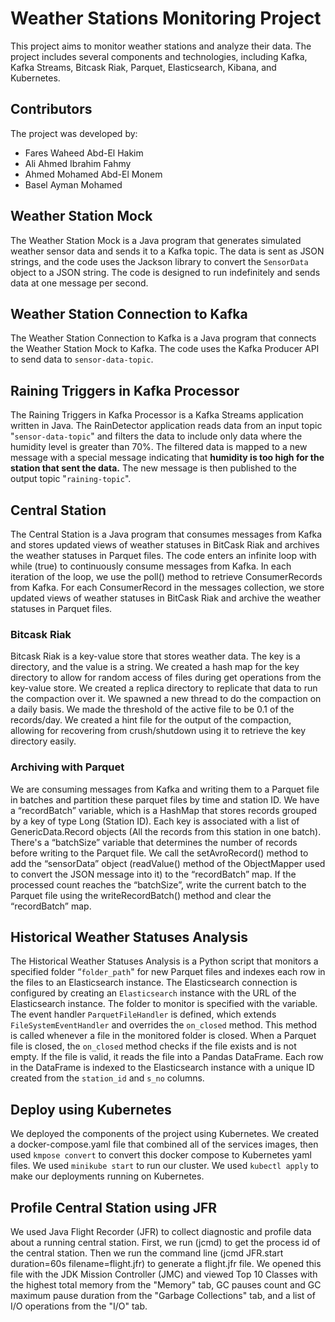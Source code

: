 # Weather Stations Monitoring Project

This project aims to monitor weather stations and analyze their data. The project includes several components and technologies, including Kafka, Kafka Streams, Bitcask Riak, Parquet, Elasticsearch, Kibana, and Kubernetes.

## Contributors

The project was developed by:

- Fares Waheed Abd-El Hakim
- Ali Ahmed Ibrahim Fahmy
- Ahmed Mohamed Abd-El Monem
- Basel Ayman Mohamed

## Weather Station Mock

The Weather Station Mock is a Java program that generates simulated weather sensor data and sends it to a Kafka topic. The data is sent as JSON strings, and the code uses the Jackson library to convert the `SensorData` object to a JSON string. The code is designed to run indefinitely and sends data at one message per second.

## Weather Station Connection to Kafka

The Weather Station Connection to Kafka is a Java program that connects the Weather Station Mock to Kafka. The code uses the Kafka Producer API to send data to `sensor-data-topic`.

## Raining Triggers in Kafka Processor

The Raining Triggers in Kafka Processor is a Kafka Streams application written in Java. The RainDetector application reads data from an input topic "`sensor-data-topic`" and filters the data to include only data where the humidity level is greater than 70%. The filtered data is mapped to a new message with a special message indicating that **humidity is too high for the station that sent the data.** The new message is then published to the output topic "`raining-topic`".

## Central Station

The Central Station is a Java program that consumes messages from Kafka and stores updated views of weather statuses in BitCask Riak and archives the weather statuses in Parquet files. The code enters an infinite loop with while (true) to continuously consume messages from Kafka. In each iteration of the loop, we use the poll() method to retrieve ConsumerRecords from Kafka. For each ConsumerRecord in the messages collection, we store updated views of weather statuses in BitCask Riak and archive the weather statuses in Parquet files.

### Bitcask Riak

Bitcask Riak is a key-value store that stores weather data. The key is a directory, and the value is a string. We created a hash map for the key directory to allow for random access of files during get operations from the key-value store. We created a replica directory to replicate that data to run the compaction over it. We spawned a new thread to do the compaction on a daily basis. We made the threshold of the active file to be 0.1 of the records/day. We created a hint file for the output of the compaction, allowing for recovering from crush/shutdown using it to retrieve the key directory easily.

### Archiving with Parquet

We are consuming messages from Kafka and writing them to a Parquet file in batches and partition these parquet files by time and station ID. We have a “recordBatch” variable, which is a HashMap that stores records grouped by a key of type Long (Station ID). Each key is associated with a list of GenericData.Record objects (All the records from this station in one batch). There's a “batchSize” variable that determines the number of records before writing to the Parquet file. We call the setAvroRecord() method to add the “sensorData” object (readValue() method of the ObjectMapper used to convert the JSON message into it) to the “recordBatch” map. If the processed count reaches the “batchSize”, write the current batch to the Parquet file using the writeRecordBatch() method and clear the “recordBatch” map.

## Historical Weather Statuses Analysis

The Historical Weather Statuses Analysis is a Python script that monitors a specified folder “`folder_path`" for new Parquet files and indexes each row in the files to an Elasticsearch instance. The Elasticsearch connection is configured by creating an `Elasticsearch` instance with the URL of the Elasticsearch instance. The folder to monitor is specified with the variable. The event handler `ParquetFileHandler` is defined, which extends `FileSystemEventHandler` and overrides the `on_closed` method. This method is called whenever a file in the monitored folder is closed. When a Parquet file is closed, the `on_closed` method checks if the file exists and is not empty. If the file is valid, it reads the file into a Pandas DataFrame. Each row in the DataFrame is indexed to the Elasticsearch instance with a unique ID created from the `station_id` and `s_no` columns.

## Deploy using Kubernetes

We deployed the components of the project using Kubernetes. We created a docker-compose.yaml file that combined all of the services images, then used `kmpose convert` to convert this docker compose to Kubernetes yaml files. We used `minikube start` to run our cluster. We used `kubectl apply` to make our deployments running on Kubernetes.

## Profile Central Station using JFR

We used Java Flight Recorder (JFR) to collect diagnostic and profile data about a running central station. First, we run (jcmd) to get the process id of the central station. Then we run the command line (jcmd <PID> JFR.start duration=60s filename=flight.jfr) to generate a flight.jfr file. We opened this file with the JDK Mission Controller (JMC) and viewed Top 10 Classes with the highest total memory from the "Memory" tab, GC pauses count and GC maximum pause duration from the "Garbage Collections" tab, and a list of I/O operations from the "I/O" tab.
